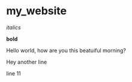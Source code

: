 # my_website

*italics*

**bold**

Hello world, how are you this beatuiful morning?

Hey another line

line 11